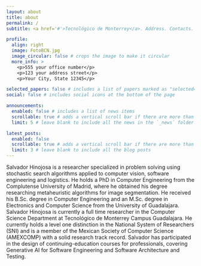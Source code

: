 ```yaml
---
layout: about
title: about
permalink: /
subtitle: <a href='#'>Tecnológico de Monterrey</a>. Address. Contacts. Motto. Etc.

profile:
  align: right
  image: FotoBCN.jpg
  image_circular: false # crops the image to make it circular
  more_info: >
    <p>555 your office number</p>
    <p>123 your address street</p>
    <p>Your City, State 12345</p>

selected_papers: false # includes a list of papers marked as "selected={true}"
social: false # includes social icons at the bottom of the page

announcements:
  enabled: false # includes a list of news items
  scrollable: true # adds a vertical scroll bar if there are more than 3 news items
  limit: 5 # leave blank to include all the news in the `_news` folder

latest_posts:
  enabled: false
  scrollable: true # adds a vertical scroll bar if there are more than 3 new posts items
  limit: 3 # leave blank to include all the blog posts
---
```


Salvador Hinojosa is a researcher specialized in problem solving using stochastic search algorithms applied to computer vision, software engineering and logistics. He holds a PhD in Computer Engineering from the Complutense University of Madrid, where he obtained his degree researching metaheuristic algorithms for image segmentation. He received his B.Sc. degree in Computer Engineering and an M.Sc. degree in Electronics and Computer Science from the University of Guadalajara. Salvador Hinojosa is currently a full time researcher in the Computer Science Department at Tecnológico de Monterrey Campus Guadalajara.  He currently holds a level one distinction in the National System of Researchers (SNI) and is a member of the Mexican Society of Computer Science (AMEXCOMP) with a solid research track record. Salvador has participated in the design of continuing-education courses for professionals, covering Generative AI for Software Engineering and Software Architecture and Testing.
